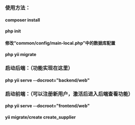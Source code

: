 
### 使用方法：
#### composer install
#### php init
#### 修改“common/config/main-local.php”中的数据库配置
#### php yii migrate



### 启动后端：（功能实现在这里）
#### php yii serve --docroot="backend/web"

### 启动前端：（可以注册新用户，激活后进入后端查看功能）
#### php yii serve --docroot="frontend/web"

#### yii migrate/create create_supplier
